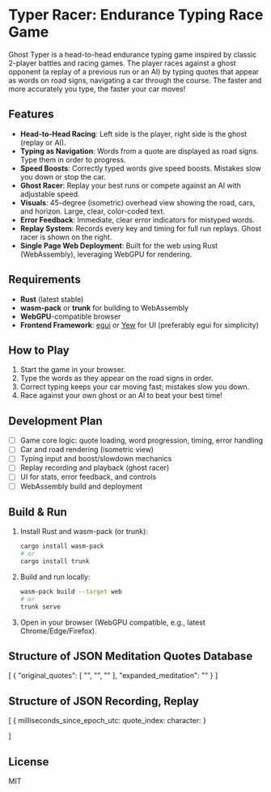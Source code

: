 # Typer Racer: Endurance Typing Race Game

Ghost Typer is a head-to-head endurance typing game inspired by classic 2-player battles and racing games. The player races against a ghost opponent (a replay of a previous run or an AI) by typing quotes that appear as words on road signs, navigating a car through the course. The faster and more accurately you type, the faster your car moves!

## Features

- **Head-to-Head Racing**: Left side is the player, right side is the ghost (replay or AI).
- **Typing as Navigation**: Words from a quote are displayed as road signs. Type them in order to progress.
- **Speed Boosts**: Correctly typed words give speed boosts. Mistakes slow you down or stop the car.
- **Ghost Racer**: Replay your best runs or compete against an AI with adjustable speed.
- **Visuals**: 45-degree (isometric) overhead view showing the road, cars, and horizon. Large, clear, color-coded text.
- **Error Feedback**: Immediate, clear error indicators for mistyped words.
- **Replay System**: Records every key and timing for full run replays. Ghost racer is shown on the right.
- **Single Page Web Deployment**: Built for the web using Rust (WebAssembly), leveraging WebGPU for rendering.

## Requirements

- **Rust** (latest stable)
- **wasm-pack** or **trunk** for building to WebAssembly
- **WebGPU**-compatible browser
- **Frontend Framework**: [egui](https://github.com/emilk/egui) or [Yew](https://yew.rs/) for UI (preferably egui for simplicity)

## How to Play

1. Start the game in your browser.
2. Type the words as they appear on the road signs in order.
3. Correct typing keeps your car moving fast; mistakes slow you down.
4. Race against your own ghost or an AI to beat your best time!

## Development Plan

- [ ] Game core logic: quote loading, word progression, timing, error handling
- [ ] Car and road rendering (isometric view)
- [ ] Typing input and boost/slowdown mechanics
- [ ] Replay recording and playback (ghost racer)
- [ ] UI for stats, error feedback, and controls
- [ ] WebAssembly build and deployment

## Build & Run

1. Install Rust and wasm-pack (or trunk):
   ```sh
   cargo install wasm-pack
   # or
   cargo install trunk
   ```
2. Build and run locally:
   ```sh
   wasm-pack build --target web
   # or
   trunk serve
   ```
3. Open in your browser (WebGPU compatible, e.g., latest Chrome/Edge/Firefox).

## Structure of JSON Meditation Quotes Database 
  [ 
      {
      "original_quotes": [
        "",
        "",
        ""
      ],
      "expanded_meditation": ""
    }
  ]

## Structure of JSON Recording, Replay 
[
{
   milliseconds_since_epoch_utc:
   quote_index:
   character:
   }

]

## License
MIT
